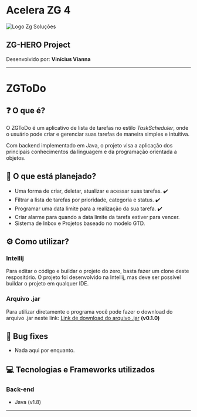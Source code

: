 # Acelera ZG 4
![Logo Zg Soluções](https://zgsolucoes.com.br/wp-content/uploads/2021/08/Copia-de-Copia-de-logo-horizontal.png)
## ZG-HERO Project
<p>Desenvolvido por: <b>Vinícius Vianna</b></p>

***

# ZGToDo

## :question: O que é?
O ZGToDo é um aplicativo de lista de tarefas no estilo *TaskScheduler*, 
onde o usuário pode criar e gerenciar suas tarefas de maneira simples e intuitiva.

Com backend implementado em Java, o projeto visa a aplicação dos principais conhecimentos da linguagem e da programação orientada a objetos.

## :newspaper: O que está planejado?
- Uma forma de criar, deletar, atualizar e acessar suas tarefas. :heavy_check_mark:
- Filtrar a lista de tarefas por prioridade, categoria e status. :heavy_check_mark:
- Programar uma data limite para a realização da sua tarefa. :heavy_check_mark:
- Criar alarme para quando a data limite da tarefa estiver para vencer.
- Sistema de Inbox e Projetos baseado no modelo GTD.

## :gear: Como utilizar?

### Intellij
Para editar o código e buildar o projeto do zero, basta fazer um clone deste respositório.
O projeto foi desenvolvido na Intellij, mas deve ser possível buildar o projeto em qualquer IDE.

### Arquivo .jar
Para utilizar diretamente o programa você pode fazer o download do arquivo .jar neste link:
[Link de download do arquivo .jar](https://drive.google.com/file/d/1P0jpkxE-oSyjiZcORr1HU2ZAf9smPj3h/view?usp=sharing)
**(v0.1.0)**

## :space_invader: Bug fixes

- Nada aqui por enquanto.

## :computer: Tecnologias e Frameworks utilizados

### Back-end
- Java (v1.8)
***



